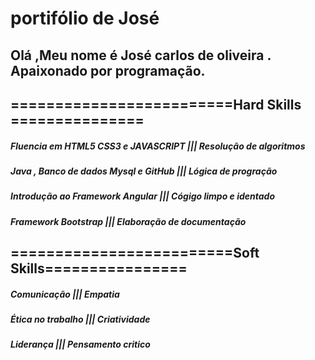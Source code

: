 # portifólio de José
## Olá ,Meu nome é José carlos de oliveira . Apaixonado por programação.
## =========================Hard Skills ===============
#####   Fluencia em HTML5 CSS3 e JAVASCRIPT ||| Resolução de algoritmos</li>                                        
##### Java , Banco de dados Mysql e GitHub ||| Lógica de progração</li>
##### Introdução ao Framework Angular ||| Cógigo limpo e identado</li>
##### Framework Bootstrap ||| Elaboração de documentação</li>
             
## =========================Soft Skills================
#####    Comunicação |||  Empatia </li> 
#####   Ética no trabalho |||   Criatividade</li>
#####   Liderança |||   Pensamento critico</li>
           
